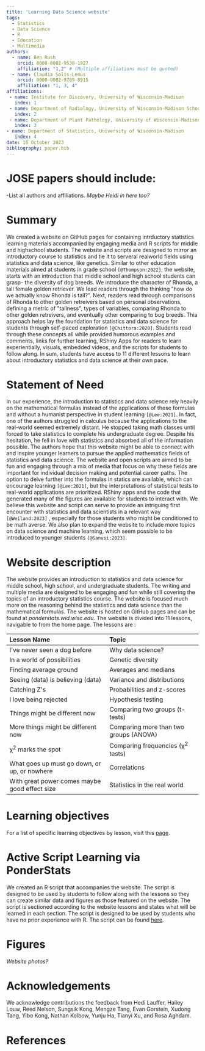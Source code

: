```yaml
---
title: 'Learning Data Science website'
tags:
  - Statistics
  - Data Science
  - R
  - Education
  - Multimedia
authors:
  - name: Ben Rush
    orcid: 0000-0002-9530-1927
    affiliation: "1,2" # (Multiple affiliations must be quoted)
  - name: Claudia Solis-Lemus
    orcid: 0000-0002-9789-8915
    affiliation: "1, 3, 4"
affiliations:
 - name: Institute for Discovery, University of Wisconsin-Madison
   index: 1
 - name: Department of Radiology, University of Wisconsin-Madison School of Medicine and Public Health
   index: 2
 - name: Department of Plant Pathology, University of Wisconsin-Madison
   index: 3
- name: Department of Statistics, University of Wisconsin-Madison
   index: 4
date: 16 October 2023
bibliography: paper.bib
---
```


# JOSE papers should include:

-List all authors and affiliations.
_Maybe Heidi in here too?_
<!-- -Describe the submission, and explain its eligibility for JOSE.
-Include a “Statement of Need” section, explaining how the submitted artifacts contribute to computationally 
  enabled teaching and learning, and describing how they might be adopted by others.
-For software submissions, describe the functionality of the software, usage and recent experience of use
 in teaching and learning situations.
-For learning modules, describe the learning objectives, content, instructional design, and experience of 
  use in teaching and learning situations.
-Tell us the “story” of the project: how did it come to be?
-Cite key references, including a link to the open archive of the sofware or the learning module.
-JOSE welcomes submissions with diverse educational contexts. You should write your paper for a non-specialist reader. 
  Your submission should probably be around 1000 words (or around two pages).
- Create bibliography
- Name of software product (maybe PonderStats... ponderstats.wid.wisc.edu) -->

# Summary
We created a website on GitHub pages for containing intrductory statistics learning materials accompanied by engaging media and R scripts for middle and highschool students. The website and scripts are designed to mirror an introductory course to statistics and tie it to serveral realworld
fields using statistics and data science, like genetics. Similar to other education materials aimed at students in grade school `[@Thompson:2022]`, the website, starts with an introduction that middle school and high school students can grasp- the diversity of dog breeds.
We introduce the character of Rhonda, a tall female golden retriever. We lead readers through the thinking "how do we actually know Rhonda
is tall?". Next, readers read through comparisons of Rhonda to other golden retreivers based on personal observations, defining
a metric of "tallness", types of variables, comparing Rhonda to other golden retreivers, and eventually other comparing to
bog breeds. Thia approach helps lay the foundation for statistics and data science for students through self-paced exploration `[@Chittora:2020]`. 
Students read through these concepts all while provided humorous examples and comments, links for further learning, RShiny Apps for readers to 
learn experientially, visuals, embedded videos, and the scripts for students to follow along. In sum, students have access to 11 different lessons 
to learn about introductory statistics and data science at their own pace.

# Statement of Need
In our experience, the introduction to statistics and data science rely heavily on the mathematical
formulas instead of the applications of these formulas and without a humanist perspective in student learning `[@Lee:2021]`. In fact, one of the authors 
struggled in calculus because the applications to the real-world seemed extremely distant. He stopped taking
math classes until forced to take statistics to complete his undergraduate degree. Despite his hesitation,
he fell in love with statistics and absorbed all of the information possible. The authors hope that 
this website might be able to connect with and inspire younger learners to pursue the applied mathematics
fields of statistics and data science. The website and open scripts are aimed to be fun and engaging through a mix 
of media that focus on why these fields are important for individual decision making and
potential career paths. The option to delve further into the formulas in statics are available, which can encourage learning `[@Lee:2021]`, but the
interpretations of statistical tests to real-world applications are prioritized. RShiny apps and the code that
generated many of the figures are available for students to interact with. We believe this website and script can
serve to provide an intriguing first encounter with statistics and data scientists in a relevant way `[@Weiland:2023]` , especially for those students
who might be conditioned to be math averse. We also plan to expand the website to include more topics on data science
and machine learning, which seem possible to be introduced to younger students `[@Sanusi:2023]`.

# Website description
The website provides an introduction to statistics and data science for middle school, high school, and undergraduate students. 
The writing and multiple media are designed to be engaging and fun while still covering the topics of an introductory statistics
course. The website is focused much more on the reasoning behind the statistics and data science than the mathematical formulas.
The website is hosted on GitHub pages and can be found at _ponderstats.wid.wisc.edu_. The website is divided into 11 lessons, navigable to from the home page. The lessons are :

| Lesson Name | Topic |
|:---------|:---------|
| I've never seen a dog before    | Why data science?    |
| In a world of possibilities   | Genetic diversity     |
| Finding average ground | Averages and medians |
| Seeing (data) is believing (data) | Variance and distributions |
| Catching Z's | Probabilities and z-scores |
| I love being rejected | Hypothesis testing |
| Things might be different now | Comparing two groups (t-tests) |
| More things might be different now | Comparing more than two groups (ANOVA) |
| χ<sup>2</sup> marks the spot | Comparing frequencies (χ<sup>2</sup> tests) |
| What goes up must go down, or up, or nowhere | Correlations |
| With great power comes maybe good effect size | Statistics in the real world |

# Learning objectives
For a list of specific learning objectives by lesson, visit this [page](https://benrushscience.github.io/learning-data-science/lecture-notes/learning-objectives.html).

# Active Script Learning via PonderStats
We created an R script that accompanies the website. The script is designed to be used by students to follow along with the lessons so
they can create similar data and figures as those featured on the website. The script is sectioned according to the website lessons and
states what will be learned in each section. The script is designed to be used by students who have no prior experience with R. The script
can be found [here](https://github.com/benrushscience/learning-data-science/blob/main/code/PonderStats_script.R).

# Figures

_Website photos?_

# Acknowledgements

We acknowledge contributions the feedback from Hedi Lauffer, Hailey Louw, Reed Nelson, Sungsik Kong, Mengze Tang, Evan Gorstein,
Xudong Tang, Yibo Kong, Nathan Kolbow, Yunju Ha, Tianyi Xu, and Rosa Aghdam.

# References